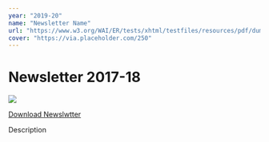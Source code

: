 ```yaml
---
year: "2019-20"
name: "Newsletter Name"
url: "https://www.w3.org/WAI/ER/tests/xhtml/testfiles/resources/pdf/dummy.pdf"
cover: "https://via.placeholder.com/250"
---
```

# Newsletter 2017-18

![](https://via.placeholder.com/250)

[Download Newslwtter](https://www.w3.org/WAI/ER/tests/xhtml/testfiles/resources/pdf/dummy.pdf)

Description
